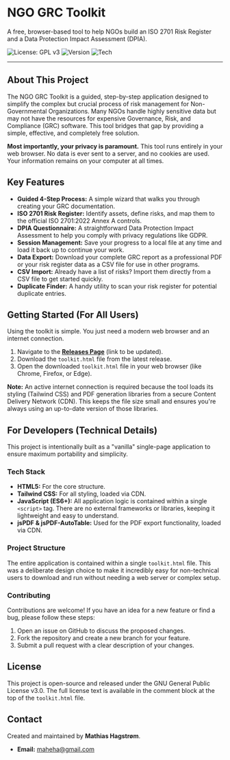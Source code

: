 # NGO GRC Toolkit

A free, browser-based tool to help NGOs build an ISO 2701 Risk Register and a Data Protection Impact Assessment (DPIA).

![License: GPL v3](https://img.shields.io/badge/License-GPLv3-blue.svg)
![Version](https://img.shields.io/badge/Version-3.2-brightgreen.svg)
![Tech](https://img.shields.io/badge/Tech-HTML%2C%20CSS%2C%20JS-yellow.svg)

---

## About This Project

The NGO GRC Toolkit is a guided, step-by-step application designed to simplify the complex but crucial process of risk management for Non-Governmental Organizations. Many NGOs handle highly sensitive data but may not have the resources for expensive Governance, Risk, and Compliance (GRC) software. This tool bridges that gap by providing a simple, effective, and completely free solution.

**Most importantly, your privacy is paramount.** This tool runs entirely in your web browser. No data is ever sent to a server, and no cookies are used. Your information remains on your computer at all times.

## Key Features

* **Guided 4-Step Process:** A simple wizard that walks you through creating your GRC documentation.
* **ISO 2701 Risk Register:** Identify assets, define risks, and map them to the official ISO 2701:2022 Annex A controls.
* **DPIA Questionnaire:** A straightforward Data Protection Impact Assessment to help you comply with privacy regulations like GDPR.
* **Session Management:** Save your progress to a local file at any time and load it back up to continue your work.
* **Data Export:** Download your complete GRC report as a professional PDF or your risk register data as a CSV file for use in other programs.
* **CSV Import:** Already have a list of risks? Import them directly from a CSV file to get started quickly.
* **Duplicate Finder:** A handy utility to scan your risk register for potential duplicate entries.

## Getting Started (For All Users)

Using the toolkit is simple. You just need a modern web browser and an internet connection.

1.  Navigate to the **[Releases Page](https://github.com/your-username/your-repo-name/releases)** (link to be updated).
2.  Download the `toolkit.html` file from the latest release.
3.  Open the downloaded `toolkit.html` file in your web browser (like Chrome, Firefox, or Edge).

**Note:** An active internet connection is required because the tool loads its styling (Tailwind CSS) and PDF generation libraries from a secure Content Delivery Network (CDN). This keeps the file size small and ensures you're always using an up-to-date version of those libraries.

## For Developers (Technical Details)

This project is intentionally built as a "vanilla" single-page application to ensure maximum portability and simplicity.

### Tech Stack

* **HTML5:** For the core structure.
* **Tailwind CSS:** For all styling, loaded via CDN.
* **JavaScript (ES6+):** All application logic is contained within a single `<script>` tag. There are no external frameworks or libraries, keeping it lightweight and easy to understand.
* **jsPDF & jsPDF-AutoTable:** Used for the PDF export functionality, loaded via CDN.

### Project Structure

The entire application is contained within a single `toolkit.html` file. This was a deliberate design choice to make it incredibly easy for non-technical users to download and run without needing a web server or complex setup.

### Contributing

Contributions are welcome! If you have an idea for a new feature or find a bug, please follow these steps:

1.  Open an issue on GitHub to discuss the proposed changes.
2.  Fork the repository and create a new branch for your feature.
3.  Submit a pull request with a clear description of your changes.

## License

This project is open-source and released under the GNU General Public License v3.0. The full license text is available in the comment block at the top of the `toolkit.html` file.

## Contact

Created and maintained by **Mathias Hagstrøm**.
* **Email:** maheha@gmail.com
